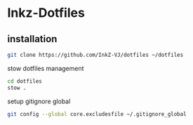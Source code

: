# Inkz-Dotfiles

## installation

```bash
git clone https://github.com/InkZ-VJ/dotfiles ~/dotfiles 
```

stow dotfiles management
```bash
cd dotfiles
stow .
```


setup gitignore global
```bash
git config --global core.excludesfile ~/.gitignore_global
```
